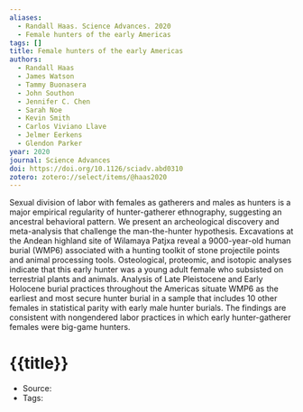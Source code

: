 ```yaml
---
aliases:
  - Randall Haas. Science Advances. 2020
  - Female hunters of the early Americas
tags: []
title: Female hunters of the early Americas
authors:
  - Randall Haas
  - James Watson
  - Tammy Buonasera
  - John Southon
  - Jennifer C. Chen
  - Sarah Noe
  - Kevin Smith
  - Carlos Viviano Llave
  - Jelmer Eerkens
  - Glendon Parker
year: 2020
journal: Science Advances
doi: https://doi.org/10.1126/sciadv.abd0310
zotero: zotero://select/items/@haas2020
---
```

<!-- START_ABSTRACT -->
Sexual division of labor with females as gatherers and males as hunters is a major empirical regularity of hunter-gatherer ethnography, suggesting an ancestral behavioral pattern. We present an archeological discovery and meta-analysis that challenge the man-the-hunter hypothesis. Excavations at the Andean highland site of Wilamaya Patjxa reveal a 9000-year-old human burial (WMP6) associated with a hunting toolkit of stone projectile points and animal processing tools. Osteological, proteomic, and isotopic analyses indicate that this early hunter was a young adult female who subsisted on terrestrial plants and animals. Analysis of Late Pleistocene and Early Holocene burial practices throughout the Americas situate WMP6 as the earliest and most secure hunter burial in a sample that includes 10 other females in statistical parity with early male hunter burials. The findings are consistent with nongendered labor practices in which early hunter-gatherer females were big-game hunters.
<!-- END_ABSTRACT -->

<!-- START_TEMPLATE -->
# {{title}}

- Source:
- Tags: 
<!-- END_TEMPLATE -->